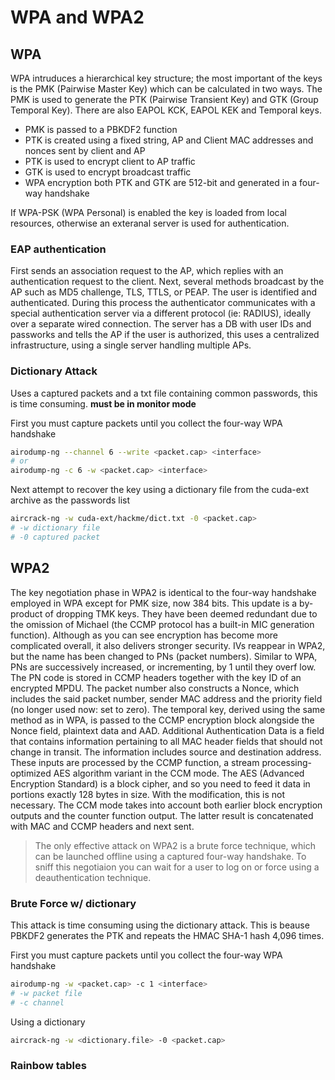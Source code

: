 # WPA and WPA2

## WPA

WPA intruduces a hierarchical key structure; the most important of the keys is the PMK (Pairwise Master Key) which can be calculated in two ways.  The PMK is used to generate the PTK (Pairwise Transient Key) and GTK (Group Temporal Key). There are also EAPOL KCK, EAPOL KEK and Temporal keys.

- PMK is passed to a PBKDF2 function
- PTK is created using a fixed string, AP and Client MAC addresses and nonces sent by client and AP
- PTK is used to encrypt client to AP traffic
- GTK is used to encrypt broadcast traffic
- WPA encryption both PTK and GTK are 512-bit and generated in a four-way handshake

 If WPA-PSK (WPA Personal) is enabled the key is loaded from local resources, otherwise an exteranal server is used for authentication.

### EAP authentication

First sends an association request to the AP, which replies with an authentication request to the client.  Next, several methods broadcast by the AP such as MD5 challenge, TLS, TTLS, or PEAP.  The user is identified and authenticated.  During this process the authenticator communicates with a special authentication server via a different protocol (ie: RADIUS), ideally over a separate wired connection.  The server has a DB with user IDs and passworks and tells the AP if the user is authorized, this uses a centralized infrastructure, using a single server handling multiple APs.

### Dictionary Attack

Uses a captured packets and a txt file containing common passwords, this is time consuming. **must be in monitor mode**

First you must capture packets until you collect the four-way WPA handshake

```sh
airodump-ng --channel 6 --write <packet.cap> <interface>
# or
airodump-ng -c 6 -w <packet.cap> <interface>
```

Next attempt to recover the key using a dictionary file from the cuda-ext archive as the passwords list

```sh
aircrack-ng -w cuda-ext/hackme/dict.txt -0 <packet.cap>
# -w dictionary file
# -0 captured packet
```

## WPA2 

The  key  negotiation  phase  in  WPA2  is  identical  to  the  four-way  handshake  employed  in  WPA  except  for  PMK  size,  now  384  bits.  This update is a by-product of dropping TMK keys. They have been deemed  redundant  due  to  the  omission  of  Michael  (the  CCMP  protocol  has  a  built-in  MIC  generation  function).  Although  as  you  can  see  encryption  has  become  more  complicated  overall,  it  also  delivers stronger security. IVs reappear in WPA2, but the name has been  changed  to  PNs  (packet  numbers).  Similar  to  WPA,  PNs  are  successively  increased,  or  incrementing,  by  1  until  they  overf low.  The PN code is stored in CCMP headers together with the key ID of an encrypted MPDU. The packet number also constructs a Nonce, which  includes  the  said  packet  number,  sender  MAC  address  and  the  priority  field  (no  longer  used  now:  set  to  zero).  The  temporal  key, derived using the same method as in WPA, is passed to the CCMP  encryption  block  alongside  the  Nonce  field,  plaintext  data  and  AAD.  Additional  Authentication  Data  is  a  field  that  contains  information  pertaining  to  all  MAC  header  fields  that  should  not  change in transit. The information includes source and destination address. These inputs are processed by the CCMP function, a stream processing-optimized  AES  algorithm  variant  in  the  CCM  mode.  The AES (Advanced Encryption Standard) is a block cipher, and so you need to feed it data in portions exactly 128 bytes in size. With the  modification,  this  is  not  necessary.  The  CCM  mode  takes  into  account  both  earlier  block  encryption  outputs  and  the  counter  function  output.  The  latter  result  is  concatenated  with  MAC  and  CCMP headers and next sent.

> The only effective attack on WPA2 is a brute force technique, which can be launched offline using a captured four-way handshake.  To sniff this negotiaion you can wait for a user to log on or force using a deauthentication technique. 

### Brute Force w/ dictionary

This attack is time consuming using the dictionary attack.  This is beause PBKDF2 generates the PTK and repeats the HMAC SHA-1 hash 4,096 times.  

First you must capture packets until you collect the four-way WPA handshake

```sh
airodump-ng -w <packet.cap> -c 1 <interface>
# -w packet file
# -c channel
```

Using a dictionary

```sh
aircrack-ng -w <dictionary.file> -0 <packet.cap>
```

### Rainbow tables

